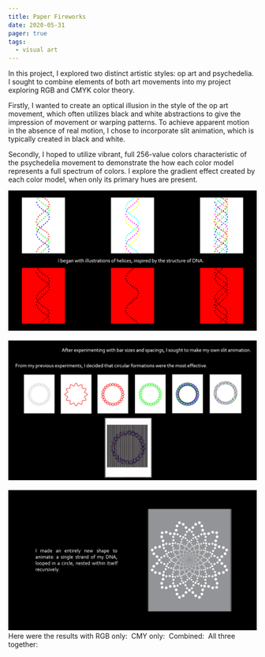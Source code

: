 ```yaml
---
title: Paper Fireworks
date: 2020-05-31
pager: true
tags:
  - visual art
---
```


In this project, I explored two distinct artistic styles: op art and psychedelia. I sought to combine elements of both art movements into my project exploring RGB and CMYK color theory.

Firstly, I wanted to create an optical illusion in the style of the op art movement, which often utilizes black and white abstractions to give the impression of movement or warping patterns. To achieve apparent motion in the absence of real motion, I chose to incorporate slit animation, which is typically created in black and white.

Secondly, I hoped to utilize vibrant, full 256-value colors characteristic of the psychedelia movement to demonstrate the how each color model represents a full spectrum of colors. I explore the gradient effect created by each color model, when only its primary hues are present.

<img src="gif1.gif" alt="" />
<img src="gif2.gif" alt="" />
<img src="gif3.gif" alt="" />
<img src="gif4.gif" alt="" />
<img src="gif5.gif" alt="" />
<img src="gif6.png" alt="" />
Here were the results with RGB only:
<img src="gif8.gif" alt="" />
CMY only:
<img src="gif9.gif" alt="" />
Combined:
<img src="gif7.gif" alt="" />
All three together: 
<img src="featured.gif" alt="" />